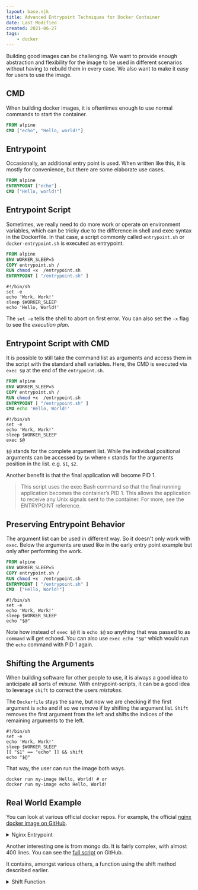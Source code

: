 ```yaml
---
layout: base.njk
title: Advanced Entrypoint Techniques for Docker Container
date: Last Modified
created: 2021-06-27
tags:
    - docker
---
```


Building good images can be challenging. We want to provide enough abstraction and flexibility for the image to be used in different scenarios without having to rebuild them in every case. We also want to make it easy for users to use the image.

## CMD

When building docker images, it is oftentimes enough to use normal commands to start the container.

```dockerfile
FROM alpine
CMD ["echo", "Hello, world!"]
```

## Entrypoint

Occasionally, an additional entry point is used. When written like this, it is mostly for convenience, but there are some elaborate use cases.

```dockerfile
FROM alpine
ENTRYPOINT ["echo"]
CMD ["Hello, world!"]
```

## Entrypoint Script

Sometimes, we really need to do more work or operate on environment variables, which can be tricky due to the difference in shell and exec syntax in the Dockerfile. In that case, a script commonly called `entrypoint.sh` or `docker-entrypoint.sh` is executed as entrypoint.

```dockerfile
FROM alpine
ENV WORKER_SLEEP=5
COPY entrypoint.sh /
RUN chmod +x  /entrypoint.sh
ENTRYPOINT [ "/entrypoint.sh" ]
```

```shell
#!/bin/sh
set -e
echo 'Work, Work!'
sleep $WORKER_SLEEP
echo 'Hello, World!'
```

The `set -e` tells the shell to abort on first error. You can also set the `-x` flag to see the *execution plan*.

## Entrypoint Script with CMD

It is possible to still take the command list as arguments and access them in the script with the standard shell variables. Here, the CMD is executed via `exec $@` at the end of the `entrypoint.sh`.

```dockerfile
FROM alpine
ENV WORKER_SLEEP=5
COPY entrypoint.sh /
RUN chmod +x  /entrypoint.sh
ENTRYPOINT [ "/entrypoint.sh" ]
CMD echo 'Hello, World!'
```

```shell
#!/bin/sh
set -e
echo 'Work, Work!'
sleep $WORKER_SLEEP
exec $@
```

`$@` stands for the complete argument list. While the individual positional arguments can be accessed by `$n` where `n` stands for the arguments position in the list. e.g. `$1`, `$2`.

Another benefit is that the final application will become PID 1.

> This script uses the exec Bash command so that the final running application becomes the container’s PID 1. This allows the application to receive any Unix signals sent to the container. For more, see the ENTRYPOINT reference.

## Preserving Entrypoint Behavior

The argument list can be used in different way. So it doesn't only work with `exec`. Below the arguments are used like in the early entry point example but only after performing the work.

```dockerfile
FROM alpine
ENV WORKER_SLEEP=5
COPY entrypoint.sh /
RUN chmod +x  /entrypoint.sh
ENTRYPOINT [ "/entrypoint.sh" ]
CMD  ["Hello, World!"]
```

```shell
#!/bin/sh
set -e
echo 'Work, Work!'
sleep $WORKER_SLEEP
echo "$@"
```

Note how instead of `exec $@` it is `echo $@` so anything that was passed to as `command` will get echoed. You can also use `exec echo "$@"` which would run the `echo` command with PID 1 again.

## Shifting the Arguments

When building software for other people to use, it is always a good idea to anticipate all sorts of *misuse*. With entrypoint-scripts, it can be a good idea to leverage `shift` to correct the users *mistakes*.

The `Dockerfile` stays the same, but now we are checking if the first argument is `echo` and if so we remove if by shifting the argument list. `Shift` removes the first argument from the left and shifts the indices of the remaining arguments to the left.

```shell
#!/bin/sh
set -e
echo 'Work, Work!'
sleep $WORKER_SLEEP
[[ "$1" == "echo" ]] && shift
echo "$@"
```

That way, the user can run the image both ways.

```shell
docker run my-image Hello, World! # or
docker run my-image echo Hello, World!
```

## Real World Example

You can look at various official docker repos. For example, the official [nginx docker image on GitHub](https://github.com/nginxinc/docker-nginx/blob/master/entrypoint/docker-entrypoint.sh).

<details>
<summary>Nginx Entrypoint</summary>

```shell
#!/bin/sh
# vim:sw=4:ts=4:et

set -e

if [ -z "${NGINX_ENTRYPOINT_QUIET_LOGS:-}" ]; then
    exec 3>&1
else
    exec 3>/dev/null
fi

if [ "$1" = "nginx" -o "$1" = "nginx-debug" ]; then
    if /usr/bin/find "/docker-entrypoint.d/" -mindepth 1 -maxdepth 1 -type f -print -quit 2>/dev/null | read v; then
        echo >&3 "$0: /docker-entrypoint.d/ is not empty, will attempt to perform configuration"

        echo >&3 "$0: Looking for shell scripts in /docker-entrypoint.d/"
        find "/docker-entrypoint.d/" -follow -type f -print | sort -V | while read -r f; do
            case "$f" in
                *.sh)
                    if [ -x "$f" ]; then
                        echo >&3 "$0: Launching $f";
                        "$f"
                    else
                        # warn on shell scripts without exec bit
                        echo >&3 "$0: Ignoring $f, not executable";
                    fi
                    ;;
                *) echo >&3 "$0: Ignoring $f";;
            esac
        done

        echo >&3 "$0: Configuration complete; ready for start up"
    else
        echo >&3 "$0: No files found in /docker-entrypoint.d/, skipping configuration"
    fi
fi

exec "$@"
```

</details>

Another interesting one is from mongo db. It is fairly complex, with almost 400 lines. You can see the [full script](https://github.com/docker-library/mongo/blob/master/docker-entrypoint.sh) on GitHub.

It contains, amongst various others, a function using the shift method described earlier.

<details>
<summary>Shift Function</summary>

```shell
# _mongod_hack_ensure_no_arg '--some-unwanted-arg' "$@"
# set -- "${mongodHackedArgs[@]}"
_mongod_hack_ensure_no_arg_val() {
 local ensureNoArg="$1"; shift
 mongodHackedArgs=()
 while [ "$#" -gt 0 ]; do
  local arg="$1"; shift
  case "$arg" in
   "$ensureNoArg")
    shift # also skip the value
    continue
    ;;
   "$ensureNoArg"=*)
    # value is already included
    continue
    ;;
  esac
  mongodHackedArgs+=( "$arg" )
 done
}
```

</details>
